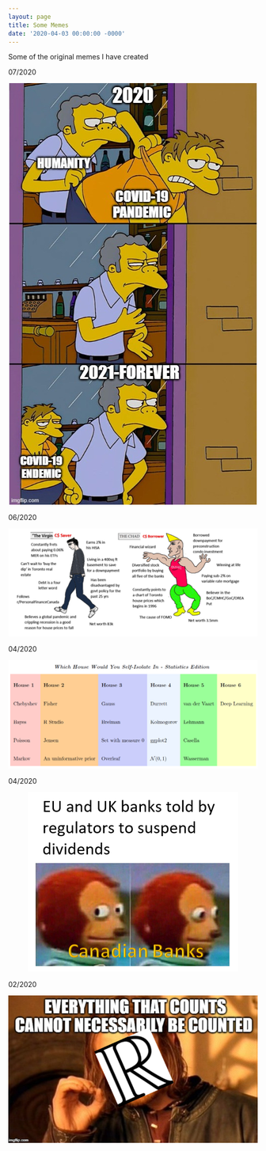 ```yaml
---
layout: page
title: Some Memes
date: '2020-04-03 00:00:00 -0000'
---
```


Some of the original memes I have created

07/2020
<p style="text-align:center;"><img src="/assets/memes/covidmeme.jpg"></p>

06/2020
<p style="text-align:center;"><img src="/assets/memes/personalfinancememe.PNG"></p>

04/2020
<p style="text-align:center;"><img src="/assets/memes/selfisolatememe.PNG"></p>

04/2020
<p style="text-align:center;"><img src="/assets/memes/cadbankmeme.PNG"></p>

02/2020
<p style="text-align:center;"><img src="/assets/memes/uncountablememe.png"></p>
